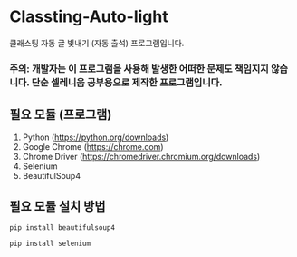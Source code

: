 # Classting-Auto-light
클래스팅 자동 글 빛내기 (자동 출석) 프로그램입니다.

### 주의: 개발자는 이 프로그램을 사용해 발생한 어떠한 문제도 책임지지 않습니다. 단순 셀레니움 공부용으로 제작한 프로그램입니다.

## 필요 모듈 (프로그램)
1. Python (https://python.org/downloads)
2. Google Chrome (https://chrome.com)
3. Chrome Driver (https://chromedriver.chromium.org/downloads)
4. Selenium
5. BeautifulSoup4

## 필요 모듈 설치 방법
```
pip install beautifulsoup4
```
```
pip install selenium
```


